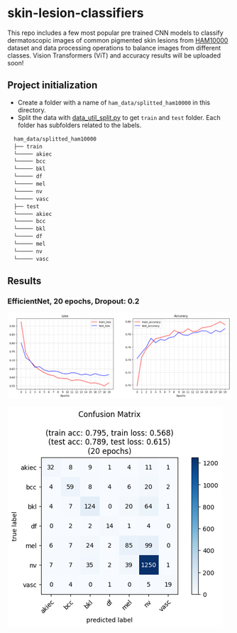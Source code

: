 # skin-lesion-classifiers

This repo includes a few most popular pre trained CNN models to classify dermatoscopic images of common pigmented skin lesions from [HAM10000](https://www.kaggle.com/datasets/kmader/skin-cancer-mnist-ham10000) dataset and data processing operations to balance images from different classes. Vision Transformers (ViT) and accuracy results will be uploaded soon!

## Project initialization
 
- Create a folder with a name of `ham_data/splitted_ham10000` in this directory.
- Split the data with [data_util_split.py](https://github.com/robuno/skin-disease-classifiers/blob/master/data_util_split.py) to get `train` and `test` folder. Each folder has subfolders related to the labels.

```bash
  ham_data/splitted_ham10000
  ├── train
  └───── akiec
  └───── bcc
  └───── bkl
  └───── df
  └───── mel
  └───── nv
  └───── vasc
  ├── test
  └───── akiec
  └───── bcc
  └───── bkl
  └───── df
  └───── mel
  └───── nv
  └───── vasc
```

## Results
### EfficientNet, 20 epochs, Dropout: 0.2

![eff_b0_acc_loss_20epochs_d02](https://raw.githubusercontent.com/robuno/skin-disease-classifiers/master/results/eff_b0_drop_02_epoch_20/output.png)

![eff_b0_confmat_20epochs_d02](https://raw.githubusercontent.com/robuno/skin-disease-classifiers/master/results/eff_b0_drop_02_epoch_20/output2.png)
  
